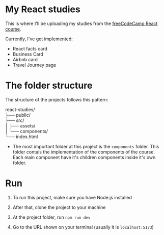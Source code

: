 # My React studies

This is where I'll be uploading my studies from the <a href="https://youtu.be/bMknfKXIFA8?si=7oPlBrfVy_IwhOLv" target="_blanket">freeCodeCamp React course</a>. 

Currently, I've got implemented:
- React facts card
- Business Card
- Airbnb card
- Travel Journey page

# The folder structure

The structure of the projects follows this pattern:

react-studies/      
├── public/      
├── src/         
│   ├── assets/       
│   └── components/   
└── index.html    

- The most important folder at this project is the `components` folder. This folder contais the implementation of the components of the course. Each main component have it's children components inside it's own folder.

# Run

1. To run this project, make sure you have Node.js installed

2. After that, clone the project to your machine

3. At the project folder, run `npm run dev`

4. Go to the URL shown on your terminal (usually it is `localhost:5173`)
